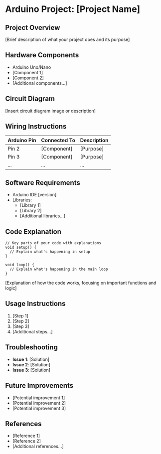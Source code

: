 # Arduino Project: [Project Name]

## Project Overview

[Brief description of what your project does and its purpose]

## Hardware Components

- Arduino Uno/Nano
- [Component 1]
- [Component 2]
- [Additional components...]

## Circuit Diagram

[Insert circuit diagram image or description]

## Wiring Instructions

| Arduino Pin | Connected To | Description |
|-------------|--------------|-------------|
| Pin 2       | [Component]  | [Purpose]   |
| Pin 3       | [Component]  | [Purpose]   |
| ...         | ...          | ...         |

## Software Requirements

- Arduino IDE [version]
- Libraries:
  - [Library 1]
  - [Library 2]
  - [Additional libraries...]

## Code Explanation

```arduino
// Key parts of your code with explanations
void setup() {
  // Explain what's happening in setup
}

void loop() {
  // Explain what's happening in the main loop
}
```

[Explanation of how the code works, focusing on important functions and logic]

## Usage Instructions

1. [Step 1]
2. [Step 2]
3. [Step 3]
4. [Additional steps...]

## Troubleshooting

- **Issue 1**: [Solution]
- **Issue 2**: [Solution]
- **Issue 3**: [Solution]

## Future Improvements

- [Potential improvement 1]
- [Potential improvement 2]
- [Potential improvement 3]

## References

- [Reference 1]
- [Reference 2]
- [Additional references...] 

